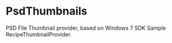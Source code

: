 # PsdThumbnails
PSD File Thumbnail provider, based on Windows 7 SDK Sample RecipeThumbnailProvider.
